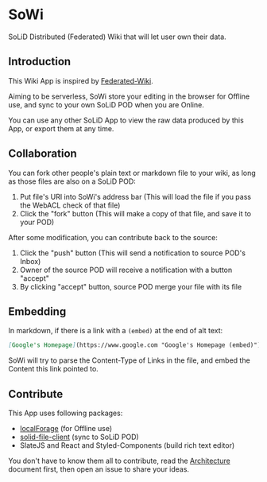 # SoWi

SoLiD Distributed (Federated) Wiki that will let user own their data.

## Introduction

This Wiki App is inspired by [Federated-Wiki](https://github.com/fedwiki).

Aiming to be serverless, SoWi store your editing in the browser for Offline use, and sync to your own SoLiD POD when you are Online.

You can use any other SoLiD App to view the raw data produced by this App, or export them at any time.

## Collaboration

You can fork other people's plain text or markdown file to your wiki, as long as those files are also on a SoLiD POD:

1. Put file's URI into SoWi's address bar (This will load the file if you pass the WebACL check of that file)
1. Click the "fork" button (This will make a copy of that file, and save it to your POD)

After some modification, you can contribute back to the source:

1. Click the "push" button (This will send a notification to source POD's Inbox)
1. Owner of the source POD will receive a notification with a button "accept"
1. By clicking "accept" button, source POD merge your file with its file

## Embedding

In markdown, if there is a link with a `(embed)` at the end of alt text:

```markdown
[Google's Homepage](https://www.google.com "Google's Homepage (embed)")
```

SoWi will try to parse the Content-Type of Links in the file, and embed the Content this link pointed to.

## Contribute

This App uses following packages:

- [localForage](https://github.com/localForage/localForage) (for Offline use)
- [solid-file-client](https://github.com/jeff-zucker/solid-file-client) (sync to SoLiD POD)
- SlateJS and React and Styled-Components (build rich text editor)

You don't have to know them all to contribute, read the [Architecture](./doc/architecture.md) document first, then open an issue to share your ideas.
